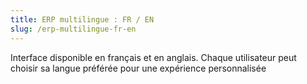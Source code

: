 ```yaml
---
title: ERP multilingue : FR / EN
slug: /erp-multilingue-fr-en
---
```

  Interface disponible en français et en anglais. Chaque utilisateur peut choisir sa langue préférée pour une expérience personnalisée